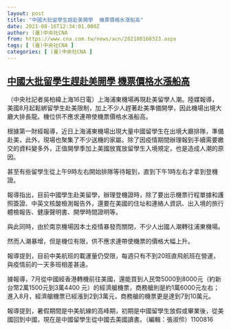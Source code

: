 ```yaml
---
layout: post
title: "中國大批留學生趕赴美開學  機票價格水漲船高"
date: 2021-08-16T12:34:01.000Z
author: (臺)中央社CNA
from: https://www.cna.com.tw/news/acn/202108160323.aspx
tags: [ (臺)中央社CNA ]
categories: [ (臺)中央社CNA ]
---
```

<!--1629117241000-->
[中國大批留學生趕赴美開學  機票價格水漲船高](https://www.cna.com.tw/news/acn/202108160323.aspx)
------

<div>
<div></div><div class="paragraph"><p>（中央社記者吳柏緯上海16日電）上海浦東機場再現赴美留學人潮。陸媒報導，美國8月起鬆綁留學生赴美限制，加上不少人趕著赴美準備開學，因此機場出境大廳大排長龍。機位供不應求連帶使機票價格水漲船高。</p><p>根據第一財經報導，近日上海浦東機場出現大量中國留學生在出境大廳排隊，準備赴美，此外，現場也聚集了不少送機的家屬。除了因疫情期間辦理報到手續需要繳交的資料變多外，正值開學季加上美國放寬放留學生入境規定，也是造成人潮的原因。</p><p>甚至有些留學生從上午9時左右開始排隊等待報到，直到下午1時左右才拿到登機證。</p><p>報導指出，目前中國學生赴美留學，辦理登機證時，除了要出示機票行程單據和護照簽證、中英文核酸檢測報告外，還要在美國的住址和連絡人資訊、出入境的旅行體檢報告、健康聲明書、開學時間證明等。</p><p>與此同時，由於南京機場因本土疫情暴發而關閉，不少人出國人潮轉往浦東機場。</p><p>然而人潮暴增，但是機位有限，供不應求連帶使機票的價格大幅上升。</p><p>報導提到，目前中美航班的載運量仍受限，每週只有不到20班直飛航班在營運，與疫情前的一天多班相差甚遠。</p><p>據報導，7月從中國經香港轉機前往美國，還能買到人民幣5000到8000元（約新台幣2萬1500元到3萬4400 元）的經濟艙機票，商務艙則是約1萬6000元左右；進入8月，經濟艙機票已經漲到2到3萬元，商務艙的機票更是達到7到10萬元。</p><p>報導提到，暑假期間是中美航線的高峰期，初期是中國留學生放假或畢業後，從美國回到中國，現在是中國留學生從中國去美國讀書。（編輯：張淑伶）1100816</p></div>
</div>
